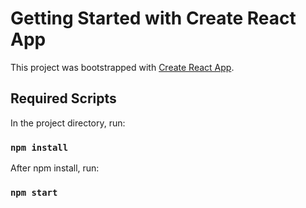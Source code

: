 # Getting Started with Create React App

This project was bootstrapped with [Create React App](https://github.com/facebook/create-react-app).

## Required Scripts

In the project directory, run:

### `npm install`

After npm install, run:

### `npm start`
